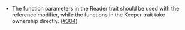 - The function parameters in the Reader trait should be used with the reference
  modifier, while the functions in the Keeper trait take ownership directly.
  ([#304](https://github.com/cosmos/ibc-rs/issues/304))